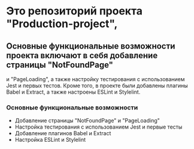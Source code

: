 # Это репозиторий проекта "Production-project", 

## Основные функциональные возможности проекта включают в себя добавление страницы "NotFoundPage" 
и "PageLoading", а также настройку тестирования с использованием Jest и первых тестов. 
Кроме того, в проекте были добавлены плагины Babel и Extract, а также настроены ESLint и Stylelint.

### Основные функциональные возможности
- Добавление страницы "NotFoundPage" и "PageLoading"
- Настройка тестирования с использованием Jest и первые тесты
- Добавление плагинов Babel и Extract
- Настройка ESLint и Stylelint
